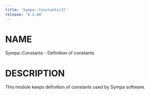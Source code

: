 ```yaml
---
title: 'Sympa::Constants(3)'
release: '6.2.68'
---
```


# NAME

Sympa::Constants - Definition of constants

# DESCRIPTION

This module keeps definition of constants used by Sympa software.
